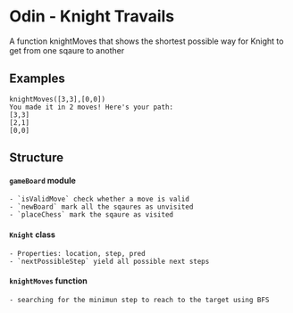 # Odin - Knight Travails

 A function knightMoves that shows the shortest possible way for Knight to get from one sqaure to another

## Examples
 ```
 knightMoves([3,3],[0,0])
 You made it in 2 moves! Here's your path:
[3,3]
[2,1]
[0,0]
 ```
 

## Structure
####  `gameBoard` module 
    - `isValidMove` check whether a move is valid
    - `newBoard` mark all the sqaures as unvisited
    - `placeChess` mark the sqaure as visited

####  `Knight` class
    - Properties: location, step, pred
    - `nextPossibleStep` yield all possible next steps

#### `knightMoves` function
    - searching for the minimun step to reach to the target using BFS